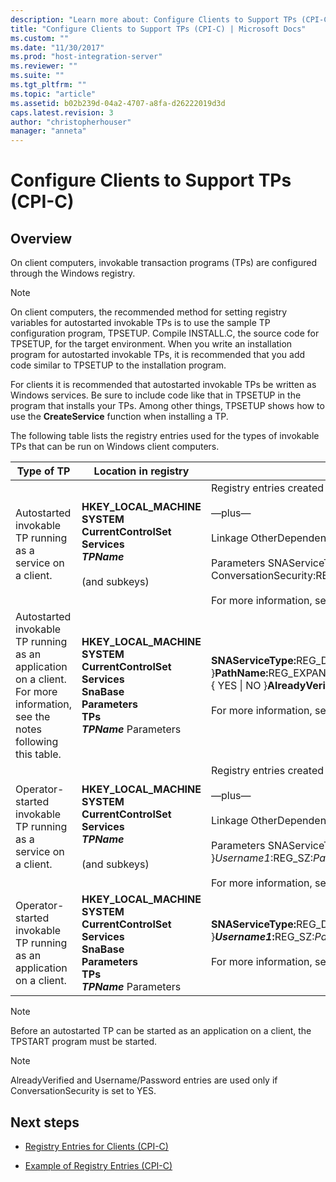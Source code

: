 ```yaml
---
description: "Learn more about: Configure Clients to Support TPs (CPI-C)"
title: "Configure Clients to Support TPs (CPI-C) | Microsoft Docs"
ms.custom: ""
ms.date: "11/30/2017"
ms.prod: "host-integration-server"
ms.reviewer: ""
ms.suite: ""
ms.tgt_pltfrm: ""
ms.topic: "article"
ms.assetid: b02b239d-04a2-4707-a8fa-d26222019d3d
caps.latest.revision: 3
author: "christopherhouser"
manager: "anneta"
---
```

# Configure Clients to Support TPs (CPI-C)

## Overview
On client computers, invokable transaction programs (TPs) are configured through the Windows registry.  

> [!NOTE]
>  On client computers, the recommended method for setting registry variables for autostarted invokable TPs is to use the sample TP configuration program, TPSETUP. Compile INSTALL.C, the source code for TPSETUP, for the target environment. When you write an installation program for autostarted invokable TPs, it is recommended that you add code similar to TPSETUP to the installation program.   

 For clients it is recommended that autostarted invokable TPs be written as Windows services. Be sure to include code like that in TPSETUP in the program that installs your TPs. Among other things, TPSETUP shows how to use the **CreateService** function when installing a TP.  

 The following table lists the registry entries used for the types of invokable TPs that can be run on Windows client computers.  


|                                                        Type of TP                                                         |                                                                            Location in registry                                                                             |                                                                                                                                                                                                                                                                                                           Possible registry entries                                                                                                                                                                                                                                                                                                           |
|---------------------------------------------------------------------------------------------------------------------------|-----------------------------------------------------------------------------------------------------------------------------------------------------------------------------|-----------------------------------------------------------------------------------------------------------------------------------------------------------------------------------------------------------------------------------------------------------------------------------------------------------------------------------------------------------------------------------------------------------------------------------------------------------------------------------------------------------------------------------------------------------------------------------------------------------------------------------------------|
|                                Autostarted invokable TP running as a service on a client.                                 |                    **HKEY_LOCAL_MACHINE**<br /> **SYSTEM**<br /> **CurrentControlSet**<br /> **Services** <br /> ***TPName***<br /><br /> (and subkeys)                     | Registry entries created by the **CreateService** call, including entries that specify the path, display name, and other characteristics of the service.<br /><br /> —plus—<br /><br /> Linkage OtherDependencies:REG_MULTI_SZ:SnaBase<br /><br /> Parameters SNAServiceType:REG_DWORD:0x5 LocalLU:REG_SZ:*LUalias* Parameters:REG_SZ:*ParameterList* Timeout:REG_DWORD:*number* AcceptNames:REG_SZ:*TPNameList* ConversationSecurity:REG_SZ:{ YES &#124; NO } AlreadyVerified:REG_SZ:{ YES &#124; NO }*Username1*:REG_SZ:*Password1* ...*UsernameX*:REG_SZ:*PasswordX*<br /><br /> For more information, see the notes following this table. |
| Autostarted invokable TP running as an application on a client. For more information, see the notes following this table. | **HKEY_LOCAL_MACHINE**<br /> **SYSTEM**<br /> **CurrentControlSet**<br /> **Services**<br /> **SnaBase**<br /> **Parameters**<br /> **TPs** <br /> ***TPName***  Parameters |                        <strong>SNAServiceType:</strong>REG_DWORD:{ 0x5 &#124; 0x6 }<strong>PathName:</strong>REG_EXPAND_SZ:*path*<strong>LocalLU:</strong>REG_SZ:*LUalias*<strong>Parameters:</strong>REG_SZ:*ParameterList*<strong>TimeOut:</strong>REG_DWORD:*number*<strong>AcceptNames:</strong>REG_SZ:*TPNameList*<strong>ConversationSecurity:</strong>REG_SZ:{ YES &#124; NO }<strong>AlreadyVerified:</strong>REG_SZ:{ YES &#124; NO }<strong>*Username1*:</strong>REG_SZ:*Password1* ...<strong>*UsernameX*:</strong>REG_SZ:*PasswordX*<br /><br /> For more information, see the notes following this table.                        |
|                              Operator-started invokable TP running as a service on a client.                              |                    **HKEY_LOCAL_MACHINE**<br /> **SYSTEM**<br /> **CurrentControlSet**<br /> **Services** <br /> ***TPName***<br /><br /> (and subkeys)                     |                                  Registry entries created by the **CreateService** call, including entries that specify the path, display name, and other characteristics of the service.<br /><br /> —plus—<br /><br /> Linkage OtherDependencies:REG_MULTI_SZ:SnaBase<br /><br /> Parameters SNAServiceType:REG_DWORD:0x1A LocalLU:REG_SZ:*LUalias* Timeout:REG_DWORD:*number* ConversationSecurity:REG_SZ:{ YES &#124; NO } AlreadyVerified:REG_SZ:{ YES &#124; NO }*Username1*:REG_SZ:*Password1* ...*UsernameX*:REG_SZ:*PasswordX*<br /><br /> For more information, see the note following this table.                                  |
|                           Operator-started invokable TP running as an application on a client.                            | **HKEY_LOCAL_MACHINE**<br /> **SYSTEM**<br /> **CurrentControlSet**<br /> **Services**<br /> **SnaBase**<br /> **Parameters**<br /> **TPs** <br /> ***TPName***  Parameters |                                                                                                       <strong>SNAServiceType:</strong>REG_DWORD:0x1A<strong>LocalLU:</strong>REG_SZ:*LUalias*<strong>TimeOut:</strong>REG_DWORD:*number*<strong>ConversationSecurity:</strong>REG_SZ:{ YES &#124; NO }<strong>AlreadyVerified:</strong>REG_SZ:{ YES &#124; NO }<strong>*Username1*:</strong>REG_SZ:*Password1* ...<strong>*UsernameX*:</strong>REG_SZ:*PasswordX*<br /><br /> For more information, see the note following this table.                                                                                                        |

> [!NOTE]
>  Before an autostarted TP can be started as an application on a client, the TPSTART program must be started. 

> [!NOTE]
>  AlreadyVerified and Username/Password entries are used only if ConversationSecurity is set to YES.  

## Next steps

-   [Registry Entries for Clients (CPI-C)](../core/registry-entries-for-clients-cpi-c-1.md)  

-   [Example of Registry Entries (CPI-C)](../core/example-of-registry-entries-cpi-c-1.md)

